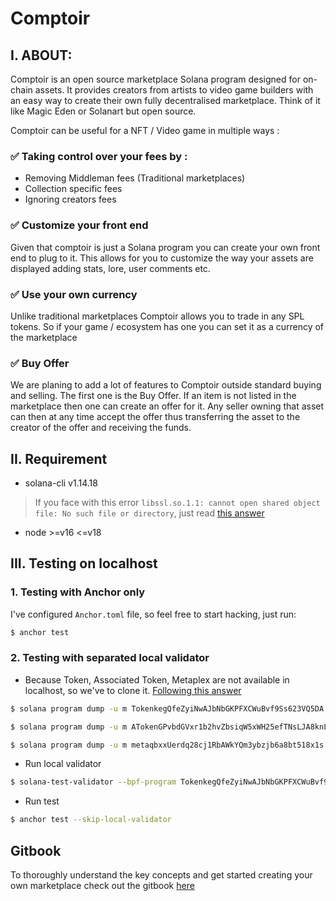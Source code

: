 # Comptoir

## I. ABOUT:
Comptoir is an open source marketplace Solana program designed for on-chain assets. It provides creators from artists to video game builders with an easy way to create their own fully decentralised marketplace.
Think of it like Magic Eden or Solanart but open source.

Comptoir can be useful for a NFT / Video game in multiple ways : 

### :white_check_mark: Taking control over your fees by :
* Removing Middleman fees (Traditional marketplaces)
* Collection specific fees
* Ignoring creators fees

### :white_check_mark: Customize your front end

Given that comptoir is just a Solana program you can create your own front end to plug to it.
This allows for you to customize the way your assets are displayed adding stats, lore, user comments etc.

### :white_check_mark: Use your own currency

Unlike traditional marketplaces Comptoir allows you to trade in any SPL tokens. So if your game / ecosystem has one you can set it as a currency of the marketplace

### :white_check_mark: Buy Offer

We are planing to add a lot of features to Comptoir outside standard buying and selling.
The first one is the Buy Offer. If an item is not listed in the marketplace then one can create an offer for it.
Any seller owning that asset can then at any time accept the offer thus transferring the asset to the creator of the offer and receiving the funds.

## II. Requirement

- solana-cli v1.14.18
> If you face with this error `libssl.so.1.1: cannot open shared object file: No such file or directory`, just read [this answer](https://stackoverflow.com/a/72633324)
- node >=v16 <=v18

## III. Testing on localhost

### 1. Testing with Anchor only
I've configured `Anchor.toml` file, so feel free to start hacking, just run: 
```sh
$ anchor test
```

### 2. Testing with separated local validator

- Because Token, Associated Token, Metaplex are not available in localhost, so we've to clone it. [Following this answer](https://solana.stackexchange.com/a/1885)

```sh
$ solana program dump -u m TokenkegQfeZyiNwAJbNbGKPFXCWuBvf9Ss623VQ5DA  program_modules/token_metadata_program.so

$ solana program dump -u m ATokenGPvbdGVxr1b2hvZbsiqW5xWH25efTNsLJA8knL program_modules/associated_token_metadata_program.so

$ solana program dump -u m metaqbxxUerdq28cj1RbAWkYQm3ybzjb6a8bt518x1s program_modules/metaplex_token_metadata_program.so
```

- Run local validator
```sh
$ solana-test-validator --bpf-program TokenkegQfeZyiNwAJbNbGKPFXCWuBvf9Ss623VQ5DA program_modules/token_metadata_program.so --bpf-program ATokenGPvbdGVxr1b2hvZbsiqW5xWH25efTNsLJA8knL program_modules/associated_token_metadata_program.so --bpf-program metaqbxxUerdq28cj1RbAWkYQm3ybzjb6a8bt518x1s program_modules/metaplex_token_metadata_program.so --reset
```

- Run test
```sh
$ anchor test --skip-local-validator
```

## Gitbook

To thoroughly understand the key concepts and get started creating your own marketplace check out the gitbook [here](https://aurory.gitbook.io/comptoir/)